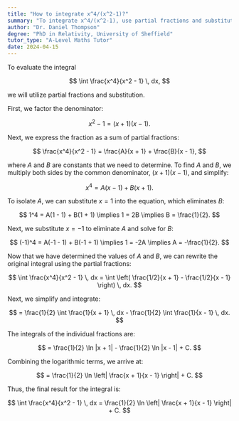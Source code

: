 ```yaml
---
title: "How to integrate x^4/(x^2-1)?"
summary: "To integrate x^4/(x^2-1), use partial fractions and substitution."
author: "Dr. Daniel Thompson"
degree: "PhD in Relativity, University of Sheffield"
tutor_type: "A-Level Maths Tutor"
date: 2024-04-15
---
```


To evaluate the integral 

$$
\int \frac{x^4}{x^2 - 1} \, dx,
$$ 

we will utilize partial fractions and substitution.

First, we factor the denominator:

$$
x^2 - 1 = (x + 1)(x - 1).
$$

Next, we express the fraction as a sum of partial fractions:

$$
\frac{x^4}{x^2 - 1} = \frac{A}{x + 1} + \frac{B}{x - 1},
$$

where $A$ and $B$ are constants that we need to determine. To find $A$ and $B$, we multiply both sides by the common denominator, $(x + 1)(x - 1)$, and simplify:

$$
x^4 = A(x - 1) + B(x + 1).
$$

To isolate $A$, we can substitute $x = 1$ into the equation, which eliminates $B$:

$$
1^4 = A(1 - 1) + B(1 + 1) \implies 1 = 2B \implies B = \frac{1}{2}.
$$

Next, we substitute $x = -1$ to eliminate $A$ and solve for $B$:

$$
(-1)^4 = A(-1 - 1) + B(-1 + 1) \implies 1 = -2A \implies A = -\frac{1}{2}.
$$

Now that we have determined the values of $A$ and $B$, we can rewrite the original integral using the partial fractions:

$$
\int \frac{x^4}{x^2 - 1} \, dx = \int \left( \frac{1/2}{x + 1} - \frac{1/2}{x - 1} \right) \, dx.
$$

Next, we simplify and integrate:

$$
= \frac{1}{2} \int \frac{1}{x + 1} \, dx - \frac{1}{2} \int \frac{1}{x - 1} \, dx.
$$

The integrals of the individual fractions are:

$$
= \frac{1}{2} \ln |x + 1| - \frac{1}{2} \ln |x - 1| + C.
$$

Combining the logarithmic terms, we arrive at:

$$
= \frac{1}{2} \ln \left| \frac{x + 1}{x - 1} \right| + C.
$$

Thus, the final result for the integral is:

$$
\int \frac{x^4}{x^2 - 1} \, dx = \frac{1}{2} \ln \left| \frac{x + 1}{x - 1} \right| + C.
$$
    
